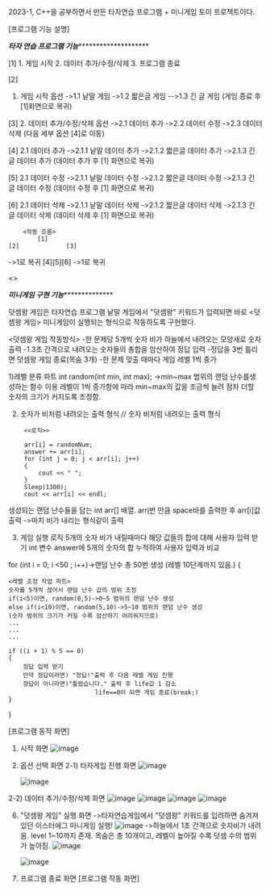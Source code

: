 2023-1, C++을 공부하면서 만든 타자연습 프로그램 + 미니게임 토이 프로젝트이다.

[프로그램 기능 설명]

*************************************타자 연습 프로그램 기능*********************************************************

<main 함수>
[1]
1. 게임 시작
2. 데이터 추가/수정/삭제
3. 프로그램 종료

[2]
1. 게임 시작 옵션
->1.1 낱말 게임
->1.2 짧은글 게임
-->1.3 긴 글 게임
(게임 종료 후 [1]화면으로 복귀)

[3]
2. 데이터 추가/수정/삭제 옵션
->2.1 데이터 추가
->2.2 데이터 수정
->2.3 데이터 삭제
(다음 세부 옵션 [4]로 이동)

[4]
2.1 데이터 추가
->2.1.1 낱말 데이터 추가
->2.1.2 짧은글 데이터 추가
->2.1.3 긴 글 데이터 추가
(데이터 추가 후 [1] 화면으로 복귀)

[5]
2.1 데이터 수정
->2.1.1 낱말 데이터 수정
->2.1.2 짧은글 데이터 수정
->2.1.3 긴 글 데이터 수정
(데이터 수정 후 [1] 화면으로 복귀)

[6]
2.1 데이터 삭제
->2.1.1 낱말 데이터 삭제
->2.1.2 짧은글 데이터 삭제
->2.1.3 긴 글 데이터 삭제
(데이터 삭제 후 [1] 화면으로 복귀)


		<작동 흐름>
			[1]
	[2]				[3]
->1로 복귀	     [4][5][6]
				->1로 복귀
		
	


<>



*******************************미니게임 구현 기능*********************************************

덧셈왕 게임은 타자연습 프로그램 낱말 게임에서 "덧셈왕" 키워드가 입력되면 
바로 <덧셈왕 게임> 미니게임이 실행되는 형식으로 작동하도록 구현했다.


<덧셈왕 게임 작동방식>
-한 문제당 5개씩 숫자 비가 하늘에서 내려오는 모양새로 숫자 출력
-1.3초 간격으로 내려오는 숫자들의 총합을 암산하여 정답 입력
-정답을 3번 틀리면 덧셈왕 게임 종료(목숨 3개)
-한 문제 맞출 때마다 게임 레벨 1씩 중가

1)레벨 분류 파트
int random(int min, int max); ->min~max 범위의 랜덤 난수를생성하는 함수 이용
레벨이 1씩 증가함에 따라 min~max의 값을 조금씩 늘려 점차 더할 숫자의 크기가 커지도록 조정함.

2) 숫자가 비처럼 내려오는 출력 형식
// 숫자 비처럼 내려오는 출력 형식

        <<로직>> 

        arr[i] = randomNum;
        answer += arr[i];
        for (int j = 0; j < arr[i]; j++)
        {
            cout << " ";
        }
        Sleep(1300);
        cout << arr[i] << endl;

생성되는 랜덤 난수들을 담는 int arr[] 배열.
arr[i](=randomNum)번 만큼 space바를 출력한 후 arr[i]값 출력
->마치 비가 내리는 형식같이 출력

3) 게임 실행 로직
5개의 숫자 비가 내릴때마다 해당 값들의 합에 대해 사용자 입력 받기
int 변수 answer에 5개의 숫자의 합 누적하여 사용자 입력과 비교

for (int i = 0; i <50 ; i++)->랜덤 난수 총 50번 생성 (레벨 10단계까지 있음.)
{

    <레벨 조정 작업 파트>
    숫자를 5개씩 끊어서 랜덤 난수 값의 범위 조정
    if(i<5)이면, random(0,5)->0~5 범위의 랜덤 난수 생성
    else if(i<10)이면, random(5,10)->5~10 범위의 랜덤 난수 생성
    (숫자 범위의 크기가 커질 수록 암산하기 어려워지므로)
    ...
    ...
    ...

    if ((i + 1) % 5 == 0)
    {
        정답 입력 받기
        만약 정답이라면) "정답!"출력 후 다음 레벨 게임 진행
        정답이 아니라면)"틀렸습니다." 출력 후 life값 1 감소
                            life==0이 되면 게임 종료(break;)
    }
}


[프로그램 동작 화면]
1. 시작 화면
   ![image](https://github.com/seulgib/TypingGameProgram/assets/126848494/58b87f63-1a96-4345-94bf-070483b1fae8)

2. 옵션 선택 화면
2-1) 타자게임 진행 화면
   ![image](https://github.com/seulgib/TypingGameProgram/assets/126848494/97c69eb7-3007-49ae-9cf2-82a2dc6eff4c)

   ![image](https://github.com/seulgib/TypingGameProgram/assets/126848494/aa65a363-7deb-40c6-999f-c841e01e8799)

2-2) 데이터 추가/수정/삭제 화면
![image](https://github.com/seulgib/TypingGameProgram/assets/126848494/d0f8f84f-587f-45e0-b751-609eac6fe29a)
![image](https://github.com/seulgib/TypingGameProgram/assets/126848494/f5218d91-dc76-4b76-ba44-6fba371a700b)
![image](https://github.com/seulgib/TypingGameProgram/assets/126848494/8846e1e3-a9c1-476b-af96-433c80eda0ed)
![image](https://github.com/seulgib/TypingGameProgram/assets/126848494/82b7221c-72fe-4139-b744-cdc0b55b7ed6)

6. "덧셈왕 게임" 실행 화면
   ->타자연습게임에서 "덧셈왕" 키워드를 입려하면 숨겨져있던 이스터에그 미니게임 실행!
   ![image](https://github.com/seulgib/TypingGameProgram/assets/126848494/2e2046da-cb0f-42cd-934f-96c3a0b426c7)
   ->하늘에서 1초 간격으로 숫자비가 내려옴. level 1~10까지 존재. 목숨은 총 10개이고, 레벨이 높아질 수록 덧셈 수의 범위가 높아짐.
   ![image](https://github.com/seulgib/TypingGameProgram/assets/126848494/25ed7f8f-baf8-4a2d-8145-8f427033bb26)


   ![image](https://github.com/seulgib/TypingGameProgram/assets/126848494/6d064953-afdd-4622-88d9-01c52762f888)

8. 프로그램 종료 화면
[프로그램 작동 화면]
